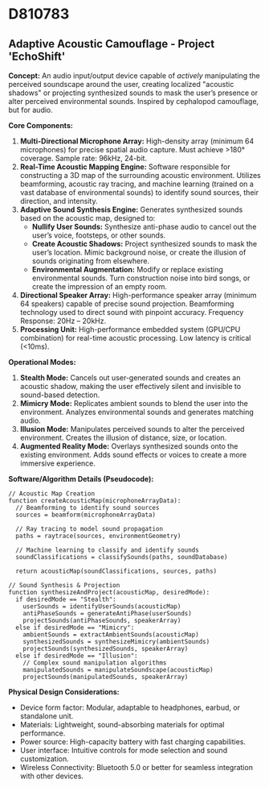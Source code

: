 # D810783

## Adaptive Acoustic Camouflage - Project 'EchoShift'

**Concept:** An audio input/output device capable of *actively* manipulating the perceived soundscape around the user, creating localized "acoustic shadows" or projecting synthesized sounds to mask the user’s presence or alter perceived environmental sounds. Inspired by cephalopod camouflage, but for audio.

**Core Components:**

1.  **Multi-Directional Microphone Array:** High-density array (minimum 64 microphones) for precise spatial audio capture.  Must achieve >180° coverage. Sample rate: 96kHz, 24-bit.
2.  **Real-Time Acoustic Mapping Engine:**  Software responsible for constructing a 3D map of the surrounding acoustic environment.  Utilizes beamforming, acoustic ray tracing, and machine learning (trained on a vast database of environmental sounds) to identify sound sources, their direction, and intensity.
3.  **Adaptive Sound Synthesis Engine:** Generates synthesized sounds based on the acoustic map, designed to:
    *   **Nullify User Sounds:**  Synthesize anti-phase audio to cancel out the user’s voice, footsteps, or other sounds. 
    *   **Create Acoustic Shadows:**  Project synthesized sounds to mask the user’s location.  Mimic background noise, or create the illusion of sounds originating from elsewhere.
    *   **Environmental Augmentation:**  Modify or replace existing environmental sounds.  Turn construction noise into bird songs, or create the impression of an empty room.
4.  **Directional Speaker Array:**  High-performance speaker array (minimum 64 speakers) capable of precise sound projection. Beamforming technology used to direct sound with pinpoint accuracy. Frequency Response: 20Hz – 20kHz.
5.  **Processing Unit:** High-performance embedded system (GPU/CPU combination) for real-time acoustic processing. Low latency is critical (<10ms).

**Operational Modes:**

1.  **Stealth Mode:** Cancels out user-generated sounds and creates an acoustic shadow, making the user effectively silent and invisible to sound-based detection.
2.  **Mimicry Mode:** Replicates ambient sounds to blend the user into the environment.  Analyzes environmental sounds and generates matching audio.
3.  **Illusion Mode:** Manipulates perceived sounds to alter the perceived environment.  Creates the illusion of distance, size, or location.
4.  **Augmented Reality Mode:**  Overlays synthesized sounds onto the existing environment.  Adds sound effects or voices to create a more immersive experience.

**Software/Algorithm Details (Pseudocode):**

```pseudocode
// Acoustic Map Creation
function createAcousticMap(microphoneArrayData):
  // Beamforming to identify sound sources
  sources = beamform(microphoneArrayData)
  
  // Ray tracing to model sound propagation
  paths = raytrace(sources, environmentGeometry)
  
  // Machine learning to classify and identify sounds
  soundClassifications = classifySounds(paths, soundDatabase)
  
  return acousticMap(soundClassifications, sources, paths)

// Sound Synthesis & Projection
function synthesizeAndProject(acousticMap, desiredMode):
  if desiredMode == "Stealth":
    userSounds = identifyUserSounds(acousticMap)
    antiPhaseSounds = generateAntiPhase(userSounds)
    projectSounds(antiPhaseSounds, speakerArray)
  else if desiredMode == "Mimicry":
    ambientSounds = extractAmbientSounds(acousticMap)
    synthesizedSounds = synthesizeMimicry(ambientSounds)
    projectSounds(synthesizedSounds, speakerArray)
  else if desiredMode == "Illusion":
    // Complex sound manipulation algorithms
    manipulatedSounds = manipulateSoundscape(acousticMap)
    projectSounds(manipulatedSounds, speakerArray)
```

**Physical Design Considerations:**

*   Device form factor: Modular, adaptable to headphones, earbud, or standalone unit.
*   Materials: Lightweight, sound-absorbing materials for optimal performance.
*   Power source: High-capacity battery with fast charging capabilities.
*   User interface: Intuitive controls for mode selection and sound customization.
*   Wireless Connectivity: Bluetooth 5.0 or better for seamless integration with other devices.